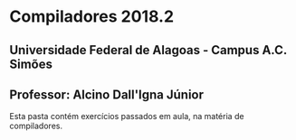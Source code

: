 # Compiladores 2018.2
## Universidade Federal de Alagoas - Campus A.C. Simões 
## Professor: Alcino Dall'Igna Júnior 

Esta pasta contém exercícios passados em aula, na matéria de compiladores.
